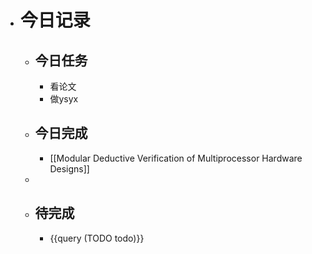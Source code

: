 - # 今日记录
	- ## 今日任务
		- 看论文
		- 做ysyx
	- ##  今日完成
		- [[Modular Deductive Verification of Multiprocessor Hardware Designs]]
	-
	- ## 待完成
		- {{query (TODO todo)}}